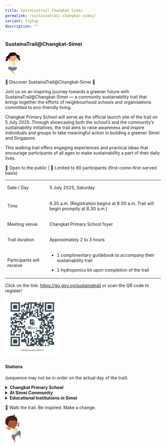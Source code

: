 ```yaml
---
title: Sustainatrail Changkat Simei
permalink: /sustainatrail-changkat-simei/
variant: tiptap
description: ""
---
```

<h3><strong>SustainaTrail@Changkat-Simei</strong></h3>
<p></p>
<div class="isomer-image-wrapper">
<img style="width: 10%;" height="auto" width="100%" alt="" src="/images/Anniversary photo/Chinese_Girl.jpg">
</div>
<p>🌿 Discover SustainaTrail@Changkat-Simei 🌿</p>
<p>Join us on an inspiring journey towards a greener future with SustainaTrail@Changkat-Simei
— a community sustainability trail that brings together the efforts of
neighbourhood schools and organisations committed to eco-friendly living.</p>
<p>Changkat Primary School will serve as the official launch site of the
trail on 5 July 2025. Through showcasing both the school’s and the community’s
sustainability initiatives, the trail aims to raise awareness and inspire
individuals and groups to take meaningful action in building a greener
Simei and Singapore.</p>
<p>This walking trail offers engaging experiences and practical ideas that
encourage participants of all ages to make sustainability a part of their
daily lives.</p>
<p>📍 Open to the public | 👥 Limited to 80 participants (first-come-first-served
basis)</p>
<table style="minWidth: 50px">
<colgroup>
<col>
<col>
</colgroup>
<tbody>
<tr>
<td rowspan="1" colspan="1">
<p>Date / Day</p>
</td>
<td rowspan="1" colspan="1">
<p>5 July 2025, Saturday</p>
</td>
</tr>
<tr>
<td rowspan="1" colspan="1">
<p></p>
<p>Time</p>
</td>
<td rowspan="1" colspan="1">
<p>8.30 a.m. (Registration begins at 8.00 a.m. Trail will begin promptly
at 8.30 a.m.)</p>
</td>
</tr>
<tr>
<td rowspan="1" colspan="1">
<p>Meeting venue</p>
</td>
<td rowspan="1" colspan="1">
<p>Changkat Primary School foyer</p>
</td>
</tr>
<tr>
<td rowspan="1" colspan="1">
<p>Trail duration</p>
</td>
<td rowspan="1" colspan="1">
<p>Approximately 2 to 3 hours</p>
</td>
</tr>
<tr>
<td rowspan="1" colspan="1">
<p>Participants will receive</p>
</td>
<td rowspan="1" colspan="1">
<p></p>
<ul data-tight="true" class="tight">
<li>
<p>1 complimentary guidebook to accompany their sustainability trail</p>
</li>
<li>
<p>1 hydroponics kit upon completion of the trail</p>
</li>
</ul>
</td>
</tr>
</tbody>
</table>
<p></p>
<p>Click on the link: <a href="https://go.gov.sg/sustainatrail" rel="noopener nofollow" target="_blank">https://go.gov.sg/sustainatrail</a> or
scan the QR code to register!
<br>
</p>
<div class="isomer-image-wrapper">
<img style="width: 35%;" height="auto" width="100%" alt="" src="/images/Anniversary photo/60than.png">
</div>
<p></p>
<p></p>
<h4>Stations</h4>
<p>(sequence may not be in order on the actual day of the trail)</p>
<div data-type="detailGroup" class="isomer-accordion isomer-accordion-white">
<details class="isomer-details">
<summary><strong>Changkat Primary School</strong>
</summary>
<div data-type="detailsContent" class="isomer-details-content">
<table style="minWidth: 50px">
<colgroup>
<col>
<col>
</colgroup>
<tbody>
<tr>
<td rowspan="1" colspan="1">
<p>Wormery</p>
</td>
<td rowspan="1" colspan="1">
<p>Learn how to conserve the environment while enhancing food sustainability:
A showcase on how we can protect the environment and enhance food sustainability
through vermicomposting.
<br>
<br>
</p>
</td>
</tr>
<tr>
<td rowspan="1" colspan="1">
<p>Hydroponics and Aquaponics</p>
</td>
<td rowspan="1" colspan="1">
<p>Learn about the future of food sustainability in Singapore:<strong> </strong>Advancing
water conservation, energy efficiency, and sustainable crop production.
<br>
<br>
</p>
</td>
</tr>
<tr>
<td rowspan="1" colspan="1">
<p>Hydroponics kit</p>
</td>
<td rowspan="1" colspan="1">
<p>Experience hydroponics farming firsthand with your very own DIY hydroponics
kit! Get hands-on and try growing your own herb.</p>
</td>
</tr>
</tbody>
</table>
</div>
</details>
<details class="isomer-details">
<summary><strong>At Simei Community</strong>
</summary>
<div data-type="detailsContent" class="isomer-details-content">
<table style="minWidth: 50px">
<colgroup>
<col>
<col>
</colgroup>
<tbody>
<tr>
<td rowspan="1" colspan="1">
<p>Farm@116
<br>
<br>
</p>
</td>
<td rowspan="1" colspan="1">
<p>Learn about community gardening and enjoy a farm-to-table experience,
sampling a signature blue pea flower drink.</p>
<p></p>
</td>
</tr>
<tr>
<td rowspan="1" colspan="1">
<p>Eastpoint Mall</p>
</td>
<td rowspan="1" colspan="1">
<p>Learn how one of Simei's most popular landmarks, Eastpoint Mall, has conserved
energy, implemented waste management through recycling efforts, and tackled
food surplus.
<br>
</p>
</td>
</tr>
<tr>
<td rowspan="1" colspan="1">
<p>Changi Simei Community Club</p>
</td>
<td rowspan="1" colspan="1">
<p>Learn how to creatively upcycle everyday household items into something
new and useful.</p>
<p></p>
</td>
</tr>
</tbody>
</table>
</div>
</details>
<details class="isomer-details">
<summary><strong>Educational Institutions in Simei</strong>
</summary>
<div data-type="detailsContent" class="isomer-details-content">
<table style="minWidth: 50px">
<colgroup>
<col>
<col>
</colgroup>
<tbody>
<tr>
<td rowspan="1" colspan="1">
<p>Singapore University of Technology and Design (SUTD)</p>
</td>
<td rowspan="1" colspan="1">
<p>Solar Energy showcase: Learn from an SUTD Professor how solar energy works
and why it is important to help Singapore conserve energy.</p>
<p></p>
</td>
</tr>
<tr>
<td rowspan="1" colspan="1">
<p>ITE College East</p>
</td>
<td rowspan="1" colspan="1">
<p>Learn about the fascinating world of earthworms and discover their vital
role in sustainability.</p>
<p>• Get up close with live earthworms—feel their unique textures and learn
about their incredible environmental benefits.</p>
<p>• Learn how to set up a simple worm bin at home, showing how these tiny
creatures can transform everyday kitchen scraps into nutrient-rich compost,
supporting a greener lifestyle.</p>
<p>Learn how to creatively recycle expired disposable masks by turning them
into scented mask flowers!</p>
<p>• Using common materials found at home or in the office, they will show
how to breathe new life into old masks.</p>
<p></p>
</td>
</tr>
<tr>
<td rowspan="1" colspan="1">
<p>Changkat Changi Secondary School</p>
<p>&nbsp;</p>
</td>
<td rowspan="1" colspan="1">
<p>Learn how secondary students play their part in environmental sustainability
and discover ways to propagate plants through processes like stem-cutting,
using recycled household materials.</p>
<p></p>
</td>
</tr>
</tbody>
</table>
</div>
</details>
</div>
<p></p>
<p>👣 Walk the trail. Be inspired. Make a change.</p>
<p></p>
<div class="isomer-image-wrapper">
<img style="width: 10%;" height="auto" width="100%" alt="" src="/images/Anniversary photo/Indian_Boy.jpg">
</div>
<p></p>
<p></p>